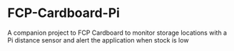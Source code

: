 # FCP-Cardboard-Pi
A companion project to FCP Cardboard to monitor storage locations with a Pi distance sensor and alert the application when stock is low
